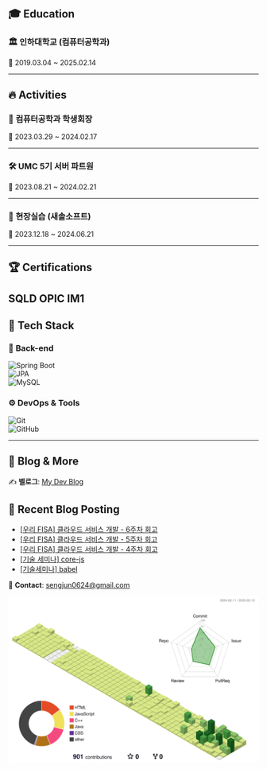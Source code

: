 


## 🎓 Education

### 🏛 인하대학교 (컴퓨터공학과)
📅 2019.03.04 ~ 2025.02.14  

---

## 🔥 Activities

### 🎯 **컴퓨터공학과 학생회장**
📅 2023.03.29 ~ 2024.02.17  

---

### 🛠 **UMC 5기 서버 파트원**
📅 2023.08.21 ~ 2024.02.21

---

### 💼 **현장실습 (새솔소프트)**

📅 2023.12.18 ~ 2024.06.21  

---

## 🏆 Certifications


**SQLD**
**OPIC IM1**
---

## 📂 Tech Stack

### 🔧 **Back-end**
![Spring Boot](https://img.shields.io/badge/SpringBoot-6DB33F?style=flat&logo=springboot&logoColor=white)  
![JPA](https://img.shields.io/badge/JPA-000000?style=flat&logo=hibernate&logoColor=white)  
![MySQL](https://img.shields.io/badge/MySQL-4479A1?style=flat&logo=mysql&logoColor=white)  

### ⚙ **DevOps & Tools**
![Git](https://img.shields.io/badge/Git-F05032?style=flat&logo=git&logoColor=white)  
![GitHub](https://img.shields.io/badge/GitHub-181717?style=flat&logo=github&logoColor=white)  

---

## 📖 Blog & More

✍️ **벨로그**: [My Dev Blog](https://velog.io/@sengjun0624/posts)  
## 🤖 Recent Blog Posting 
<!-- BLOG-POST-LIST:START -->
- [[우리 FISA] 클라우드 서비스 개발 - 6주차 회고](https://velog.io/@sengjun0624/%EC%9A%B0%EB%A6%AC-FISA-%ED%81%B4%EB%9D%BC%EC%9A%B0%EB%93%9C-%EC%84%9C%EB%B9%84%EC%8A%A4-%EA%B0%9C%EB%B0%9C-6%EC%A3%BC%EC%B0%A8-%ED%9A%8C%EA%B3%A0-jt7hacmj)
- [[우리 FISA] 클라우드 서비스 개발 - 5주차 회고](https://velog.io/@sengjun0624/%EC%9A%B0%EB%A6%AC-FISA-%ED%81%B4%EB%9D%BC%EC%9A%B0%EB%93%9C-%EC%84%9C%EB%B9%84%EC%8A%A4-%EA%B0%9C%EB%B0%9C-5%EC%A3%BC%EC%B0%A8-%ED%9A%8C%EA%B3%A0)
- [[우리 FISA] 클라우드 서비스 개발 - 4주차 회고](https://velog.io/@sengjun0624/%EC%9A%B0%EB%A6%AC-FISA-%ED%81%B4%EB%9D%BC%EC%9A%B0%EB%93%9C-%EC%84%9C%EB%B9%84%EC%8A%A4-%EA%B0%9C%EB%B0%9C-4%EC%A3%BC%EC%B0%A8-%ED%9A%8C%EA%B3%A0)
- [[기술 세미나] core-js](https://velog.io/@sengjun0624/%EA%B8%B0%EC%88%A0-%EC%84%B8%EB%AF%B8%EB%82%98-core-js)
- [[기술세미나] babel](https://velog.io/@sengjun0624/%EA%B8%B0%EC%88%A0%EC%84%B8%EB%AF%B8%EB%82%98-babel)
<!-- BLOG-POST-LIST:END -->
📧 **Contact**: sengjun0624@gmail.com 


 ![](./profile-3d-contrib/profile-green-animate.svg)


